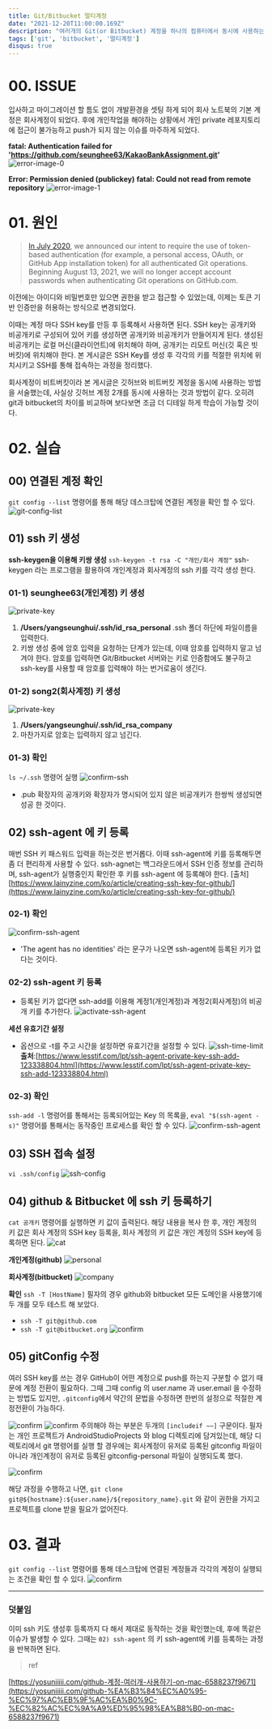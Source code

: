 ```yaml
---
title: Git/Bitbucket 멀티계정
date: "2021-12-20T11:00:00.169Z"
description: "여러개의 Git(or Bitbucket) 계정을 하나의 컴퓨터에서 동시에 사용하는 방법을 알아보자"
tags: ['git', 'bitbucket', '멀티계정']
disqus: true
---
```


# 00. ISSUE

입사하고 마이그레이션 할 틈도 없이 개발환경을 셋팅 하게 되어 회사 노트북의 기본 계정은 회사계정이 되었다. 후에 개인작업을 해야하는 상황에서 개인 private 레포지토리에 접근이 불가능하고 push가 되지 않는 이슈를 마주하게 되었다. 

**fatal: Authentication failed for 'https://github.com/seunghee63/KakaoBankAssignment.git'**
![error-image-0](./../assets.multi-account-00.png)

**Error: Permission denied (publickey)**
**fatal: Could not read from remote repository**
![error-image-1](./../assets.multi-account-01.png)


# 01. 원인

> [In July 2020](https://github.blog/2020-07-30-token-authentication-requirements-for-api-and-git-operations/), we announced our intent to require the use of token-based authentication (for example, a personal access, OAuth, or GitHub App installation token) for all authenticated Git operations. Beginning August 13, 2021, we will no longer accept account passwords when authenticating Git operations on GitHub.com.
> 

이전에는 아이디와 비밀번호만 있으면 권한을 받고 접근할 수 있었는데, 이제는 토큰 기반 인증만을 허용하는 방식으로 변경되었다.

이때는 계정 마다 SSH key를 만등 후 등록해서 사용하면 된다.
SSH key는 공개키와 비공개키로 구성되어 있어 키를 생성하면 공개키와 비공개키가 만들어지게 된다. 생성된 비공개키는 로컬 머신(클라이언트)에 위치해야 하며, 공개키는 리모트 머신(깃 혹은 빗버킷)에 위치해야 한다. 본 게시글은 SSH Key를 생성 후 각각의 키를 적절한 위치에 위치시키고 SSH를 통해 접속하는 과정을 정리했다.

회사계정이 비트버킷이라 본 게시글은 깃허브와 비트버킷 계정을 동시에 사용하는 방법을 서술했는데, 사실상 깃허브 계정 2개를 동시에 사용하는 것과 방법이 같다. 오히려 git과 bitbucket의 차이를 비교하며 보다보면 조금 더 디테일 하게 학습이 가능할 것이다.


# 02. 실습

## 00) 연결된 계정 확인
`git config --list` 명령어를 통해 해당 데스크탑에 연결된 계정을 확인 할 수 있다.
![git-config-list](./../assets.multi-account-02.png)

## 01) ssh 키 생성
**ssh-keygen을 이용해 키쌍 생성**
`ssh-keygen -t rsa -C "개인/회사 계정"`
ssh-keygen 라는 프로그램을 활용하여 개인계정과 회사계정의 ssh 키를 각각 생성 한다. 

### 01-1) seunghee63(개인계정) 키 생성
![private-key](./../assets.multi-account-03.png)
1. **/Users/yangseunghui/.ssh/id_rsa_personal**
.ssh 폴더 하단에 파일이름을 입력한다.
2. 키쌍 생성 중에 암호 입력을 요청하는 단계가 있는데, 이때 암호를 입력하지 말고 넘겨야 한다. 암호를 입력하면 Git/Bitbucket 서버와는 키로 인증함에도 불구하고 ssh-key를 사용할 때 암호를 입력해야 하는 번거로움이 생긴다.

### 01-2) song2(회사계정) 키 생성
![private-key](./../assets.multi-account-04.png)
1. **/Users/yangseunghui/.ssh/id_rsa_company**
2. 마찬가지로 암호는 입력하지 않고 넘긴다.

### 01-3) 확인
`ls ~/.ssh` 명령어 실행
![confirm-ssh](./../assets.multi-account-05.png)
- .pub 확장자의 공개키와 확장자가 명시되어 있지 않은 비공개키가 한쌍씩 생성되면 성공 한 것이다.


## 02) ssh-agent 에 키 등록
매번 SSH 키 패스워드 입력을 하는것은 번거롭다. 이때 ssh-agent에 키를 등록해두면 좀 더 편리하게 사용할 수 있다. ssh-agnet는 백그라운드에서 SSH 인증 정보를 관리하며, ssh-agent가 실행중인지 확인한 후 키를 ssh-agent 에 등록해야 한다.
[출처] [https://www.lainyzine.com/ko/article/creating-ssh-key-for-github/](https://www.lainyzine.com/ko/article/creating-ssh-key-for-github/)

### 02-1) 확인
![confirm-ssh-agent](./../assets.multi-account-06.png)
- 'The agent has no identities' 라는 문구가 나오면 ssh-agent에 등록된 키가 없다는 것이다.

### 02-2) ssh-agent 키 등록
- 등록된 키가 없다면 ssh-add를 이용해 계정1(개인계정)과 계정2(회사계정)의 비공개 키를 추가한다.
![activate-ssh-agent](./../assets.multi-account-07.png)

**세션 유효기간 설정**
- 옵션으로 -t를 주고 시간을 설정하면 유효기간을 설정할 수 있다. 
![ssh-time-limit](./../assets.multi-account-08.png)
**출처**:[https://www.lesstif.com/lpt/ssh-agent-private-key-ssh-add-123338804.html](https://www.lesstif.com/lpt/ssh-agent-private-key-ssh-add-123338804.html)

### 02-3) 확인
`ssh-add -l` 명령어를 통해서는 등록되어있는 Key 의 목록을,
`eval "$(ssh-agent -s)"` 명령어를 통해서는 동작중인 프로세스를 확인 할 수 있다.
![confirm-ssh-agent](./../assets.multi-account-09.png)


## 03) SSH 접속 설정
`vi .ssh/config`
![ssh-config](./../assets.multi-account-10.png)


## 04) github & Bitbucket 에 ssh 키 등록하기
`cat 공개키` 명령어를 실행하면 키 값이 출력된다.
해당 내용을 복사 한 후, 개인 계정의 키 값은 회사 계정의 SSH key 등록을, 회사 계정의 키 값은 개인 계정의 SSH key에 등록하면 된다.
![cat](./../assets.multi-account-11.png)

**개인계정(github)**
![personal](./../assets.multi-account-12.png)

**회사계정(bitbucket)**
![company](./../assets.multi-account-13.png)

**확인**
`ssh -T [HostName]`
필자의 경우 github와 bitbucket 모든 도메인을 사용했기에 두 개를 모두 테스트 해 보았다.
- `ssh -T git@github.com`
- `ssh -T git@bitbucket.org`
![confirm](./../assets.multi-account-14.png)


## 05) gitConfig 수정
여러 SSH key를 쓰는 경우 GitHub이 어떤 계정으로 push를 하는지 구분할 수 없기 때문에 계정 전환이 필요하다. 그때 그때 config 의 user.name 과 user.email 을 수정하는 방법도 있지만, `.gitconfig`에서 약간의 문법을 수정하면 한번의 설정으로 적절한 계정전환이 가능하다.

![confirm](./../assets.multi-account-15.png)
![confirm](./../assets.multi-account-18.png)
주의해야 하는 부분은 두개의 `[includeif ~~]` 구문이다. 필자는 개인 프로젝트가 AndroidStudioProjects 와 blog 디렉토리에 담겨있는데, 해당 디렉토리에서 git 명령어를 실행 할 경우에는 회사계정이 유저로 등록된 gitconfig 파일이 아니라 개인계정이 유저로 등록된 gitconfig-personal 파일이 실행되도록 했다.

![confirm](./../assets.multi-account-16.png)

해당 과정을 수행하고 나면, `git clone git@${hostname}:${user.name}/${repository_name}.git` 와 같이 권한을 가지고 프로젝트를 clone 받을 필요가 없어진다.

# 03. 결과

`git config --list` 명령어를 통해 데스크탑에 연결된 계정들과 각각의 계정이 실행되는 조건을 확인 할 수 있다.
![confirm](./../assets.multi-account-17.png)



---
### 덧붙임
이미 ssh 키도 생성후 등록까지 다 해서 제대로 동작하는 것을 확인했는데, 후에 똑같은 이슈가 발생할 수 있다. 그때는 `02) ssh-agent` 의 키 ssh-agent에 키를 등록하는 과정을 반복하면 된다.

> ref
>

[https://yosuniiiii.com/github-계정-여러개-사용하기-on-mac-6588237f9671](https://yosuniiiii.com/github-%EA%B3%84%EC%A0%95-%EC%97%AC%EB%9F%AC%EA%B0%9C-%EC%82%AC%EC%9A%A9%ED%95%98%EA%B8%B0-on-mac-6588237f9671)
